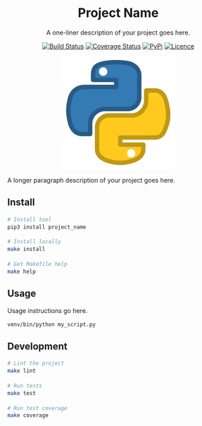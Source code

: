 <div align="center">

# Project Name

A one-liner description of your project goes here.

[![Build Status](https://github.com/USERNAME/PROJECT_NAME_URL/workflows/build/badge.svg)](https://github.com/USERNAME/PROJECT_NAME_URL/actions)
[![Coverage Status](https://coveralls.io/repos/github/USERNAME/PROJECT_NAME_URL/badge.svg?branch=main)](https://coveralls.io/github/USERNAME/PROJECT_NAME_URL?branch=main)
[![PyPi](https://img.shields.io/pypi/v/PROJECT_NAME_URL)](https://pypi.org/project/PROJECT_NAME_URL)
[![Licence](https://img.shields.io/github/license/USERNAME/PROJECT_NAME_URL)](LICENSE)

<img src="https://raw.githubusercontent.com/justintime50/assets/main/src/python-template/showcase.png" alt="Showcase">

</div>

A longer paragraph description of your project goes here.

## Install

```bash
# Install tool
pip3 install project_name

# Install locally
make install

# Get Makefile help
make help
```

## Usage

Usage instructions go here.

```bash
venv/bin/python my_script.py
```

## Development

```bash
# Lint the project
make lint

# Run tests
make test

# Run test coverage
make coverage
```
